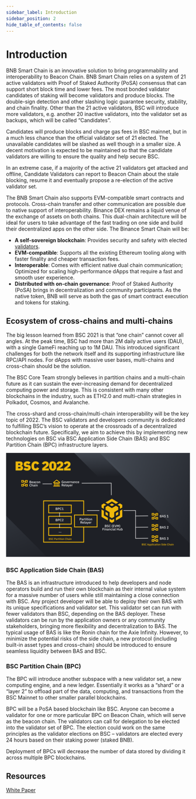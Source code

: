 ```yaml
---
sidebar_label: Introduction 
sidebar_position: 2
hide_table_of_contents: false
---
```


# Introduction

BNB Smart Chain is an innovative solution to bring programmability and interoperability to Beacon Chain. BNB Smart Chain relies on a system of 21 active validators with Proof of Staked Authority (PoSA) consensus that can support short block time and lower fees. The most bonded validator candidates of staking will become validators and produce blocks. The double-sign detection and other slashing logic guarantee security, stability, and chain finality. 
Other than the 21 active validators, BSC will introduce more validators, e.g. another 20 inactive validators, into the validator set as backups, which will be called “Candidates”.

Candidates will produce blocks and charge gas fees in BSC mainnet, but in a much less chance than the official validator set of 21 elected. The unavailable candidates will be slashed as well though in a smaller size. A decent motivation is expected to be maintained so that the candidate validators are willing to ensure the quality and help secure BSC.

In an extreme case, if a majority of the active 21 validators get attacked and offline, Candidate Validators can report to Beacon Chain about the stale blocking, resume it and eventually propose a re-election of the active validator set.

The BNB Smart Chain also supports EVM-compatible smart contracts and protocols. Cross-chain transfer and other communication are possible due to native support of interoperability. Binance DEX remains a liquid venue of the exchange of assets on both chains. This dual-chain architecture will be ideal for users to take advantage of the fast trading on one side and build their decentralized apps on the other side. The Binance Smart Chain will be:

* **A self-sovereign blockchain**: Provides security and safety with elected [validators](consensus.md).
* **EVM-compatible**: Supports all the existing Ethereum tooling along with faster finality and cheaper transaction fees.
* **Interoperable**: Comes with efficient native dual chain communication; Optimized for scaling high-performance dApps that require a fast and smooth user experience.
* **Distributed with on-chain governance**: Proof of Staked Authority (PoSA) brings in decentralization and community participants. As the native token, BNB will serve as both the gas of smart contract execution and tokens for staking.

<!--## Comparision Between Beacon Chain and BNB Smart Chain

|                   | Beacon Chain | BNB Smart Chain                    |
| ----------------- | ------------- | -------------------------------------- |
| Consensus         | DPoS          | PoSA                                   |
| No. of Validators | 11            | up to 41 (20 candidate block producers)|
| Mean Block Time   | <1s           | ~5s                                    |
| Programmability   | BEPs          | Support EVM-compatible smart contracts |
| Cross Chain       |[BEP3](https://github.com/bnb-chain/BEPs/blob/master/BEP3.md) introduces *Hash Timer Locked Contract functions* and further [mechanism](https://community.binance.org/topic/1892) to handle inter-blockchain tokens peg.    | BSC comes with efficient [native dual chain communication](cross-chain.md); Optimized for scaling high-performance dApps that require fast and smooth user experience.                    |
-->
## Ecosystem of cross-chains and multi-chains
The big lesson learned from BSC 2021 is that “one chain” cannot cover all angles. At the peak time, BSC had more than 2M daily active users (DAU), with a single GameFi reaching up to 1M DAU. This introduced significant challenges for both the network itself and its supporting infrastructure like RPC/API nodes. For dApps with massive user bases, multi-chains and cross-chain should be the solution.  

The BSC Core Team strongly believes in partition chains and a multi-chain future as it can sustain the ever-increasing demand for decentralized computing power and storage. This is consistent with many other blockchains in the industry, such as ETH2.0 and multi-chain strategies in Polkadot, Cosmos, and Avalanche.

The cross-shard and cross-chain/multi-chain interoperability will be the key topic of 2022. The BSC validators and developers community is dedicated to fulfilling BSC’s vision to operate at the crossroads of a decentralized blockchain future. Specifically, we aim to achieve this by implementing new technologies on BSC via BSC Application Side Chain (BAS) and BSC Partition Chain (BPC) infrastructure layers.

![BSC 2022](/img/assets/new-eco.jpg)

### BSC Application Side Chain (BAS)
The BAS is an infrastructure introduced to help developers and node operators build and run their own blockchain as their internal value system for a massive number of users while still maintaining a close connection with BSC. Any project developer will be able to deploy their own BAS with its unique specifications and validator set. This validator set can run with fewer validators than BSC, depending on the BAS deployer. These validators can be run by the application owners or any community stakeholders, bringing more flexibility and decentralization to BAS. The typical usage of BAS is like the Ronin chain for the Axie Infinity.  However, to minimize the potential risks of the side chain, a new protocol (including built-in asset types and cross-chain) should be introduced to ensure seamless liquidity between BAS and BSC.

### BSC Partition Chain (BPC)
The BPC will introduce another subspace with a new validator set, a new computing engine, and a new ledger. Essentially it works as a “shard” or a “layer 2” to offload part of the data, computing, and transactions from the BSC Mainnet to other smaller parallel blockchains.

BPC will be a PoSA based blockchain like BSC. Anyone can become a validator for one or more particular BPC on Beacon Chain, which will serve as the beacon chain. The validators can call for delegation to be elected into the validator set of BPC. The election could work on the same principles as the validator elections on BSC – validators are elected every 24 hours based on their staking power (staked BNB).

Deployment of BPCs will decrease the number of data stored by dividing it across multiple BPC blockchains.


## Resources
[White Paper](https://github.com/bnb-chain/whitepaper/blob/master/WHITEPAPER.md)
